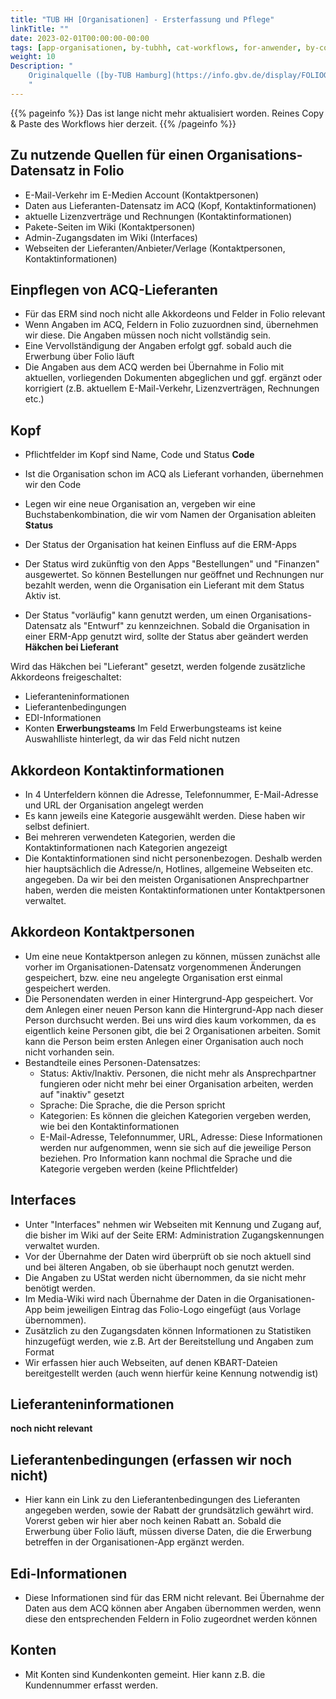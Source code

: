 ```yaml
---
title: "TUB HH [Organisationen] - Ersterfassung und Pflege"
linkTitle: ""
date: 2023-02-01T00:00:00-00:00
tags: [app-organisationen, by-tubhh, cat-workflows, for-anwender, by-community_einzelbeitrag]
weight: 10
Description: "
    Originalquelle ([by-TUB Hamburg](https://info.gbv.de/display/FOLIOGBVEXTERN/by-TUB+Hamburg); Stand 2023-01) & [GBV](https://info.gbv.de/display/FOLIOGBVEXTERN/TUB+HH+[Organisationen]+-+Ersterfassung+und+Pflege)
    "
---
```


{{% pageinfo %}}
Das ist lange nicht mehr aktualisiert worden. Reines Copy & Paste des Workflows hier derzeit.
{{% /pageinfo %}}

## Zu nutzende Quellen für einen Organisations-Datensatz in Folio

-   E-Mail-Verkehr im E-Medien Account (Kontaktpersonen)
-   Daten aus Lieferanten-Datensatz im ACQ (Kopf, Kontaktinformationen)
-   aktuelle Lizenzverträge und Rechnungen (Kontaktinformationen)
-   Pakete-Seiten im Wiki (Kontaktpersonen)
-   Admin-Zugangsdaten im Wiki (Interfaces)
-   Webseiten der Lieferanten/Anbieter/Verlage (Kontaktpersonen, Kontaktinformationen)

## Einpflegen von ACQ-Lieferanten

-   Für das ERM sind noch nicht alle Akkordeons und Felder in Folio relevant
-   Wenn Angaben im ACQ, Feldern in Folio zuzuordnen sind, übernehmen wir diese. Die Angaben müssen noch nicht vollständig sein.
-   Eine Vervollständigung der Angaben erfolgt ggf. sobald auch die Erwerbung über Folio läuft
-   Die Angaben aus dem ACQ werden bei Übernahme in Folio mit aktuellen, vorliegenden Dokumenten abgeglichen und ggf. ergänzt oder korrigiert (z.B. aktuellem E-Mail-Verkehr, Lizenzverträgen, Rechnungen etc.)

## Kopf

-   Pflichtfelder im Kopf sind Name, Code und Status
**Code**

-   Ist die Organisation schon im ACQ als Lieferant vorhanden, übernehmen wir den Code
-   Legen wir eine neue Organisation an, vergeben wir eine Buchstabenkombination, die wir vom Namen der Organisation ableiten
**Status**

-   Der Status der Organisation hat keinen Einfluss auf die ERM-Apps
-   Der Status wird zukünftig von den Apps "Bestellungen" und "Finanzen" ausgewertet. So können Bestellungen nur geöffnet und Rechnungen nur bezahlt werden, wenn die Organisation ein Lieferant mit dem Status Aktiv ist.
-   Der Status "vorläufig" kann genutzt werden, um einen Organisations-Datensatz als "Entwurf" zu kennzeichnen. Sobald die Organisation in einer ERM-App genutzt wird, sollte der Status aber geändert werden
**Häkchen bei Lieferant**

Wird das Häkchen bei "Lieferant" gesetzt, werden folgende zusätzliche Akkordeons freigeschaltet:

-   Lieferanteninformationen
-   Lieferantenbedingungen
-   EDI-Informationen
-   Konten
**Erwerbungsteams** Im Feld Erwerbungsteams ist keine Auswahlliste hinterlegt, da wir das Feld nicht nutzen

## Akkordeon Kontaktinformationen

-   In 4 Unterfeldern können die Adresse, Telefonnummer, E-Mail-Adresse und URL der Organisation angelegt werden
-   Es kann jeweils eine Kategorie ausgewählt werden. Diese haben wir selbst definiert.
-   Bei mehreren verwendeten Kategorien, werden die Kontaktinformationen nach Kategorien angezeigt
-   Die Kontaktinformationen sind nicht personenbezogen. Deshalb werden hier hauptsächlich die Adresse/n, Hotlines, allgemeine Webseiten etc. angegeben. Da wir bei den meisten Organisationen Ansprechpartner haben, werden die meisten Kontaktinformationen unter Kontaktpersonen verwaltet.

## Akkordeon Kontaktpersonen

-   Um eine neue Kontaktperson anlegen zu können, müssen zunächst alle vorher im Organisationen-Datensatz vorgenommenen Änderungen gespeichert, bzw. eine neu angelegte Organisation erst einmal gespeichert werden.
-   Die Personendaten werden in einer Hintergrund-App gespeichert. Vor dem Anlegen einer neuen Person kann die Hintergrund-App nach dieser Person durchsucht werden. Bei uns wird dies kaum vorkommen, da es eigentlich keine Personen gibt, die bei 2 Organisationen arbeiten. Somit kann die Person beim ersten Anlegen einer Organisation auch noch nicht vorhanden sein.
-   Bestandteile eines Personen-Datensatzes:
    -   Status: Aktiv/Inaktiv. Personen, die nicht mehr als Ansprechpartner fungieren oder nicht mehr bei einer Organisation arbeiten, werden auf "inaktiv" gesetzt
    -   Sprache: Die Sprache, die die Person spricht
    -   Kategorien: Es können die gleichen Kategorien vergeben werden, wie bei den Kontaktinformationen
    -   E-Mail-Adresse, Telefonnummer, URL, Adresse: Diese Informationen werden nur aufgenommen, wenn sie sich auf die jeweilige Person beziehen. Pro Information kann nochmal die Sprache und die Kategorie vergeben werden (keine Pflichtfelder)

## Interfaces

-   Unter "Interfaces" nehmen wir Webseiten mit Kennung und Zugang auf, die bisher im Wiki auf der Seite ERM: Administration Zugangskennungen verwaltet wurden.
-   Vor der Übernahme der Daten wird überprüft ob sie noch aktuell sind und bei älteren Angaben, ob sie überhaupt noch genutzt werden.
-   Die Angaben zu UStat werden nicht übernommen, da sie nicht mehr benötigt werden.
-   Im Media-Wiki wird nach Übernahme der Daten in die Organisationen-App beim jeweiligen Eintrag das Folio-Logo eingefügt (aus Vorlage übernommen).
-   Zusätzlich zu den Zugangsdaten können Informationen zu Statistiken hinzugefügt werden, wie z.B. Art der Bereitstellung und Angaben zum Format
-   Wir erfassen hier auch Webseiten, auf denen KBART-Dateien bereitgestellt werden (auch wenn hierfür keine Kennung notwendig ist)

## Lieferanteninformationen

**noch nicht relevant**

## Lieferantenbedingungen (erfassen wir noch nicht)

-   Hier kann ein Link zu den Lieferantenbedingungen des Lieferanten angegeben werden, sowie der Rabatt der grundsätzlich gewährt wird. Vorerst geben wir hier aber noch keinen Rabatt an. Sobald die Erwerbung über Folio läuft, müssen diverse Daten, die die Erwerbung betreffen in der Organisationen-App ergänzt werden.

## Edi-Informationen

-   Diese Informationen sind für das ERM nicht relevant. Bei Übernahme der Daten aus dem ACQ können aber Angaben übernommen werden, wenn diese den entsprechenden Feldern in Folio zugeordnet werden können

## Konten

-   Mit Konten sind Kundenkonten gemeint. Hier kann z.B. die Kundennummer erfasst werden.
